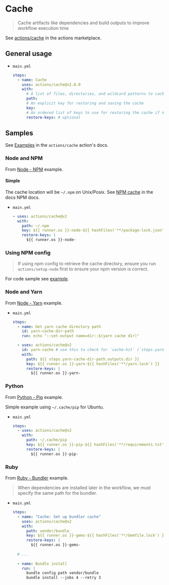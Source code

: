 # Cache
> Cache artifacts like dependencies and build outputs to improve workflow execution time

See [actions/cache](https://github.com/marketplace/actions/cache) in the actions marketplace.


## General usage 

- `main.yml`
    ```yaml
    steps:
      - name: Cache
        uses: actions/cache@v2.0.0
        with:
          # A list of files, directories, and wildcard patterns to cache and restore
          path:
          # An explicit key for restoring and saving the cache
          key:
          # An ordered list of keys to use for restoring the cache if no cache hit occurred for key
          restore-keys: # optional
    ```


## Samples

See [Examples](https://github.com/actions/cache/blob/master/examples.md) in the `actions/cache` action's docs.

### Node and NPM

From [Node - NPM](https://github.com/actions/cache/blob/master/examples.md#node---npm) example.

#### Simple
The cache location will be `~/.npm` on Unix/Posix. See [NPM cache](https://docs.npmjs.com/cli/cache#cache) in the docs NPM docs.

- `main.yml`
    ```yaml
    - uses: actions/cache@v2
      with:
        path: ~/.npm
        key: ${{ runner.os }}-node-${{ hashFiles('**/package-lock.json') }}
        restore-keys: |
          ${{ runner.os }}-node-
    ```

### Using NPM config

> If using npm config to retrieve the cache directory, ensure you run `actions/setup-node` first to ensure your npm version is correct.

For code sample see [example](https://github.com/actions/cache/blob/master/examples.md#using-multiple-systems-and-npm-config).


### Node and Yarn

From [Node - Yarn](https://github.com/actions/cache/blob/master/examples.md#node---yarn) example.

- `main.yml`
    ```yaml
    steps:
      - name: Get yarn cache directory path
        id: yarn-cache-dir-path
        run: echo "::set-output name=dir::$(yarn cache dir)"

      - uses: actions/cache@v2
        id: yarn-cache # use this to check for `cache-hit` (`steps.yarn-cache.outputs.cache-hit != 'true'`)
        with:
          path: ${{ steps.yarn-cache-dir-path.outputs.dir }}
          key: ${{ runner.os }}-yarn-${{ hashFiles('**/yarn.lock') }}
          restore-keys: |
            ${{ runner.os }}-yarn-
    ```

### Python

From [Python - Pip](https://github.com/actions/cache/blob/master/examples.md#python---pip) example.

Simple example using `~/.cache/pip` for Ubuntu.
 
- `main.yml`
    ```yaml
    steps:
      - uses: actions/cache@v2
        with:
          path: ~/.cache/pip
          key: ${{ runner.os }}-pip-${{ hashFiles('**/requirements.txt') }}
          restore-keys: |
            ${{ runner.os }}-pip-
    ```

### Ruby

From [Ruby - Bundler](https://github.com/actions/cache/blob/master/examples.md#ruby---bundler) example.

> When dependencies are installed later in the workflow, we must specify the same path for the bundler.

- `main.yml`
    ```yaml
    steps:
      - name: "Cache: Set up bundler cache"
        uses: actions/cache@v2
        with:
          path: vendor/bundle
          key: ${{ runner.os }}-gems-${{ hashFiles('**/Gemfile.lock') }}
          restore-keys: |
            ${{ runner.os }}-gems-
       
      # ...
      
      - name: Bundle install
        run: |
          bundle config path vendor/bundle
          bundle install --jobs 4 --retry 3
    ```
